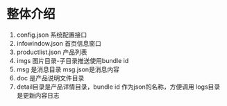 # 整体介绍
1. config.json 系统配置接口
2. infowindow.json 首页信息窗口
3. productlist.json 产品列表
4. imgs 图片目录-子目录推送使用bundle id
5. msg 是消息目录 msg.json是消息内容
6. doc 是产品说明文件目录
7. detail目录是产品详情目录，bundle id 作为json的名称，方便调用 logs目录是更新内容日志